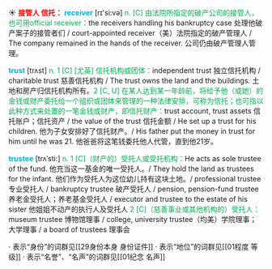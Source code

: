 ☀ <font color="red">**接管人 信托：**</font>
<font color="sky blue">**receiver**</font> [rɪ'si:və] 
<font color="#00b050">n. [C] 由法院所指定的破产公司的接管人，也可用official receiver：</font>the receivers handling his bankruptcy case 处理他破产案子的接管者们 / court-appointed receiver（美）法院指定的破产管理人 / The company remained in the hands of the receiver. 公司仍由破产管理人管理。

<font color="sky blue">**trust**</font> [trʌst] 
<font color="#00b050">n. 1 [C] [尤英] 信托机构或团体：</font>independent trust 独立信托机构 / charitable trust 慈善信托机构 / The trust owns the land and the buildings. 土地和房产归信托机构所有。<font color="#00b050">2 [C, U] 在某人达到某一年龄前，将给予他（或她）的金钱或财产委托给一个组织或团体来管理的一种法律安排，可称为信托；也可指以此种方式来处置的一笔金钱或财产，即信托财产：</font>trust account, trust assets 信托账户；信托资产 / the value of the trust 信托金额 / He set up a trust for his children. 他为子女安排好了信托财产。/ His father put the money in trust for him until he was 21. 他爸爸将这笔钱委托他人代管，直到他21岁。
           
<font color="sky blue">**trustee**</font> [trʌˈsti:]
<font color="#00b050">n. 1 [C]（财产的）受托人或受托机构：</font>He acts as sole trustee of the fund. 他充当这一基金的唯一受托人。/ They hold the land as trustees for the infant. 他们作为受托人为这位幼儿持有这块土地。/ professional trustee 专业受托人 / bankruptcy trustee 破产受托人 / pension, pension-fund trustee 养老金受托人；养老基金受托人 / executor and trustee to the estate of his sister 他姐姐不动产的执行人及受托人 <font color="#00b050">2 [C]（慈善事业或其他机构的）受托人：</font>museum trustee 博物馆理事 / college, university trustee（均美）学院理事；大学理事 / a board of trustees 理事会

· 表示“身份”的词群见[[29身份本身 身份证件]]
· 表示“地位”的词群见[[01程度 等级]]
· 表示“名誉”、“名声”的词群见[[01纪念 名声]]
